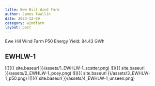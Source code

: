 ```yaml
---
title: Ewe Hill Wind Farm
author: James Twallin
date: 2023-12-09
category: windfarm
layout: post
---
```

Ewe Hill Wind Farm P50 Energy Yield: 84.43 GWh

EWHLW-1
-------------
![]({{ site.baseurl }}/assets/1_EWHLW-1_scatter.png)
![]({{ site.baseurl }}/assets/2_EWHLW-1_pcey.png)
![]({{ site.baseurl }}/assets/3_EWHLW-1_p50.png)
![]({{ site.baseurl }}/assets/4_EWHLW-1_unseen.png)

